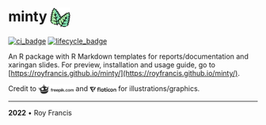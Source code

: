 # minty <span><img src="docs/minty.png" style="height:40px;vertical-align:middle;"></span>

[![ci_badge](https://github.com/royfrancis/minty/workflows/build/badge.svg)](https://github.com/royfrancis/minty/actions?workflow=build)  [![lifecycle_badge](https://lifecycle.r-lib.org/articles/figures/lifecycle-experimental.svg)](https://lifecycle.r-lib.org/articles/stages.html#experimental) 

An R package with R Markdown templates for reports/documentation and xaringan slides. For preview, installation and usage guide, go to [https://royfrancis.github.io/minty/](https://royfrancis.github.io/minty/).

Credit to <span><img src="docs/freepik.png" style="height:20px;vertical-align:middle;"></span> and <span><img src="docs/flaticon.png" style="height:15px;vertical-align:middle;"></span> for illustrations/graphics.

---

**2022** • Roy Francis
